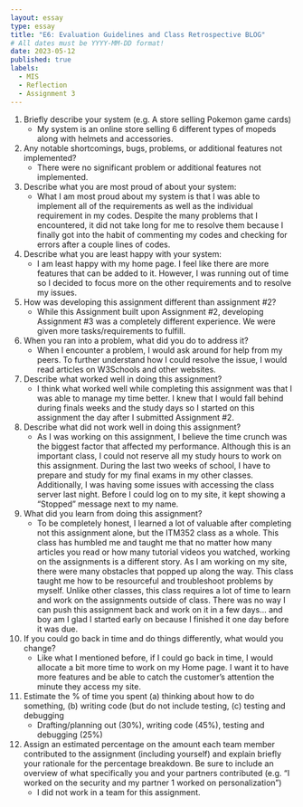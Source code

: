 ```yaml
---
layout: essay
type: essay
title: "E6: Evaluation Guidelines and Class Retrospective BLOG"
# All dates must be YYYY-MM-DD format!
date: 2023-05-12
published: true
labels:
  - MIS
  - Reflection
  - Assignment 3
---
```


1. Briefly describe your system (e.g. A store selling Pokemon game cards)
   - My system is an online store selling 6 different types of mopeds along with helmets and accessories. 
2. Any notable shortcomings, bugs, problems, or additional features not implemented?
   - There were no significant problem or additional features not implemented. 
3. Describe what you are most proud of about your system:
   - What I am most proud about my system is that I was able to implement all of the requirements as well as the individual requirement in my codes. Despite the many problems that I encountered, it did not take long for me to resolve them because I finally got into the habit of commenting my codes and checking for errors after a couple lines of codes. 
4. Describe what you are least happy with your system:
   - I am least happy with my home page. I feel like there are more features that can be added to it. However, I was running out of time so I decided to focus more on the other requirements and to resolve my issues. 
5. How was developing this assignment different than assignment #2?
   - While this Assignment built upon Assignment #2, developing Assignment #3 was a completely different experience. We were given more tasks/requirements to fulfill. 
6. When you ran into a problem, what did you do to address it?
   - When I encounter a problem, I would ask around for help from my peers. To further understand how I could resolve the issue, I would read articles on W3Schools and other websites. 
7. Describe what worked well in doing this assignment?
   - I think what worked well while completing this assignment was that I was able to manage my time better. I knew that I would fall behind during finals weeks and the study days so I started on this assignment the day after I submitted Assignment #2. 
8. Describe what did not work well in doing this assignment?
   - As I was working on this assignment, I believe the time crunch was the biggest factor that affected my performance. Although this is an important class, I could not reserve all my study hours to work on this assignment. During the last two weeks of school, I have to prepare and study for my final exams in my other classes. Additionally, I was having some issues with accessing the class server last night. Before I could log on to my site, it kept showing a “Stopped” message next to my name. 
9. What did you learn from doing this assignment?
   - To be completely honest, I learned a lot of valuable after completing not this assignment alone, but the ITM352 class as a whole. This class has humbled me and taught me that no matter how many articles you read or how many tutorial videos you watched, working on the assignments is a different story. As I am working on my site, there were many obstacles that popped up along the way. This class taught me how to be resourceful and troubleshoot problems by myself. Unlike other classes, this class requires a lot of time to learn and work on the assignments outside of class. There was no way I can push this assignment back and work on it in a few days… and boy am I glad I started early on because I finished it one day before it was due.
10. If you could go back in time and do things differently, what would you change?
    - Like what I mentioned before, if I could go back in time, I would allocate a bit more time to work on my Home page. I want it to have more features and be able to catch the customer’s attention the minute they access my site. 
11. Estimate the % of time you spent (a) thinking about how to do something, (b) writing code (but do not include testing, (c) testing and debugging
    - Drafting/planning out (30%), writing code (45%), testing and debugging (25%) 
12. Assign an estimated percentage on the amount each team member contributed to the assignment (including yourself) and explain briefly your rationale for the percentage breakdown. Be sure to include an overview of what specifically you and your partners contributed (e.g. “I worked on the security and my partner 1 worked on personalization”)
    - I did not work in a team for this assignment. 


